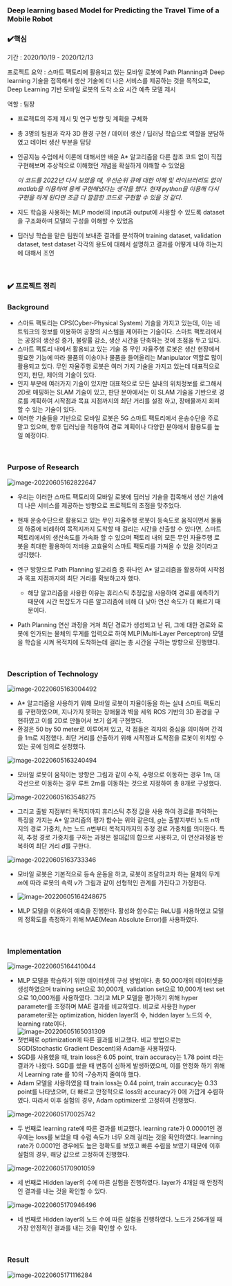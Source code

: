### Deep learning based Model for Predicting the Travel Time of a Mobile Robot

### :heavy_check_mark:핵심  

기간 : 2020/10/19 - 2020/12/13  

프로젝트 요약 : 스마트 팩토리에 활용되고 있는 모바일 로봇에 Path Planning과 Deep learning 기술을 접목해서 생산 기술에 더 나은 서비스를 제공하는 것을 목적으로, Deep Learning 기반 모바일 로봇의 도착 소요 시간 예측 모델 제시  

역할 : 팀장  

* 프로젝트의 주제 제시 및 연구 방향 및 계획을 구체화  

* 총 3명의 팀원과 각자 3D 환경 구현 / 데이터 생산 / 딥러닝 학습으로 역할을 분담하였고 데이터 생산 부분을 담당  

* 인공지능 수업에서 이론에 대해서만 배운 A* 알고리즘을 다른 참조 코드 없이 직접 구현해보며 추상적으로 이해했던 개념을 확실하게 이해할 수 있었음  

  *이 코드를 2022년 다시 보았을 때, 우선순위 큐에 대한 이해 및 라이브러리도 없이 matlab을 이용하여 용케 구현해냈다는 생각을 했다. 현재 python을 이용해 다시 구현을 하게 된다면 조금 더 깔끔한 코드로 구현할 수 있을 것 같다.*  

* 지도 학습을 사용하는 MLP model의 input과 output에 사용할 수 있도록 dataset을 구조화하며 모델의 구성을 이해할 수 있었음  

* 딥러닝 학습을 맡은 팀원이 보내준 결과를 분석하며 training dataset, validation dataset, test dataset 각각의 용도에 대해서 설명하고 결과를 어떻게 내야 하는지에 대해서 조언  

<br>

### :heavy_check_mark: 프로젝트 정리

### Background

* 스마트 팩토리는 CPS(Cyber-Physical System) 기술을 가지고 있는데, 이는 네트워크의 정보를 이용하여 공장의 시스템을 제어하는 기술이다. 스마트 팩토리에서는 공장의 생산성 증가, 불량률 감소, 생산 시간을 단축하는 것에 초점을 두고 있다.  
* 스마트 팩토리 내에서 활용되고 있는 기술 중 무인 자율주행 로봇은 생산 현장에서 필요한 기능에 따라 물품의 이송이나 물품을 들어올리는 Manipulator 역할로 많이 활용되고 있다. 무인 자율주행 로봇은 여러 가지 기술을 가지고 있는데 대표적으로 인지, 판단, 제어의 기술이 있다.  
* 인지 부분에 여러가지 기술이 있지만 대표적으로 모든 실내의 위치정보를 로그해서 2D로 매핑하는 SLAM 기술이 있고, 판단 분야에서는 이 SLAM 기술을 기반으로 경로를 계획하여 시작점과 목표 지점까지의 최단 거리를 설정 하고, 장애물까지 회피할 수 있는 기술이 있다.  
* 이러한 기술들을 기반으로 모바일 로봇은 5G 스마트 팩토리에서 운송수단을 주로 맡고 있으며, 향후 딥러닝을 적용하여 경로 계획이나 다양한 분야에서 활용도를 높일 예정이다.   

<br>

### Purpose of Research

![image-20220605162822647](README.assets/image-20220605162822647.png)  

* 우리는 이러한 스마트 팩토리의  모바일 로봇에 딥러닝 기술을 접목해서 생산 기술에 더 나은 서비스를 제공하는 방향으로 프로젝트의 초점을 맞추었다.  
* 현재 운송수단으로 활용되고 있는 무인 자율주행 로봇이 등속도로 움직이면서 물품의 하중에 비례하여 목적지까지 도착할 때 걸리는 시간을 산출할 수 있다면, 스마트 팩토리에서의 생산속도를 가속화 할 수 있으며 팩토리 내의 모든 무인 자율주행 로봇을 최대한 활용하여 저비용 고효율의 스마트 팩토리를 가져올 수 있을 것이라고 생각했다.  
* 연구 방향으로 Path Planning 알고리즘 중 하나인 A* 알고리즘을 활용하여 시작점과 목표 지점까지의 최단 거리를 확보하고자 했다.   

  * 해당 알고리즘을 사용한 이유는 휴리스틱 추정값을 사용하여 경로를 예측하기 때문에 시간 복잡도가 다른 알고리즘에 비해 더 낮아 연산 속도가 더 빠르기 때문이다.  
* Path Planning 연산 과정을 거쳐 최단 경로가 생성되고 난 뒤, 그에 대한 경로와 로봇에 인가되는 물체의 무게를 입력으로 하여 MLP(Multi-Layer Perceptron) 모델을 학습을 시켜 목적지에 도착하는데 걸리는 총 시간을 구하는 방향으로 진행했다.  

<br>

### Description of Technology

![image-20220605163004492](README.assets/image-20220605163004492.png)  

*  A* 알고리즘을 사용하기 위해 모바일 로봇이 자율이동을 하는 실내 스마트 팩토리를 구현하였으며, 지나가지 못하는 장애물과 벽을 세워 ROS 기반의 3D 환경을 구현하였고 이를 2D로 만들어서 보기 쉽게 구현했다.   
* 환경은 50 by 50 meter로 이루어져 있고, 각 점들은 격자의 중심을 의미하며 간격을 1m로 지정했다. 최단 거리를 산출하기 위해 시작점과 도착점을 로봇이 위치할 수 있는 곳에 임의로 설정했다.  

![image-20220605163240494](README.assets/image-20220605163240494.png)  

* 모바일 로봇이 움직이는 방향은 그림과 같이 수직, 수평으로 이동하는 경우 1m, 대각선으로 이동하는 경우 루트 2m를 이동하는 것으로 지정하여 총 8개로 구성했다.   

![image-20220605163548275](README.assets/image-20220605163548275.png)  

* 그리고 출발 지점부터 목적지까지 휴리스틱 추정 값을 사용 하여 경로를 파악하는 특징을 가지는 A* 알고리즘의 평가 함수는 위와 같은데, *g*는 출발지부터 노드 *n*까지의 경로 가중치, *h*는 노드 *n*번부터 목적지까지의 추정 경로 가중치를 의미한다. 특히, 추정 경로 가중치를 구하는 과정은 절대값의 합으로 사용하고, 이 연산과정을 반복하여 최단 거리 *d*를 구한다.  

![image-20220605163733346](README.assets/image-20220605163733346.png)  

* 모바일 로봇은 기본적으로 등속 운동을 하고, 로봇이 조달하고자 하는 물체의 무게 *m*에 따라 로봇의 속력 *v*가 그림과 같이 선형적인 관계를 가진다고 가정한다.  

* ![image-20220605164248675](README.assets/image-20220605164248675.png)  
* MLP 모델을 이용하여 예측을 진행한다. 활성화 함수로는 ReLU를 사용하였고 모델의 정확도를 측정하기 위해 MAE(Mean Absolute Error)를 사용하였다.  

<br>

### Implementation

![image-20220605164410044](README.assets/image-20220605164410044.png)  

* MLP 모델을 학습하기 위한 데이터셋의 구성 방법이다. 총 50,000개의 데이터셋을 생성하였으며 training set으로 30,000개, validation set으로 10,000개 test set으로 10,000개를 사용하였다. 그리고 MLP 모델을 평가하기 위해 hyper parameter를 조정하며 MAE 결과를 비교하였다. 비교로 사용한 hyper parameter로는 optimization, hidden layer의 수, hidden layer 노드의 수, learning rate이다.  
![image-20220605165031309](README.assets/image-20220605165031309.png)     
* 첫번째로 optimization에 따른 결과를 비교했다. 비교 방법으로는 SGD(Stochastic Gradient Descent)와 Adam을 사용하였다.  
* SGD를 사용했을 때, train loss은 6.05 point, train accuracy는 1.78 point 라는 결과가 나왔다. SGD를 썼을 때 변동이 심하게 발생하였으며, 이를 안정화 하기 위해서 Learning rate 를 10의 -7승까지 줄여야 했다.  
* Adam 모델을 사용하였을 때 train loss는 0.44 point, train accuracy는 0.33 point를 나타냈으며, 더 빠르고 안정적으로 loss와 accuracy가 0에 가깝게 수렴하였다. 따라서 이후 실험의 경우, Adam optimizer로 고정하여 진행했다.  

![image-20220605170025742](README.assets/image-20220605170025742.png)  

* 두 번째로 learning rate에 따른 결과를 비교했다. learning rate가 0.00001인 경우에는 loss를 보았을 때 수렴 속도가 너무 오래 걸리는 것을 확인하였다. learning rate가 0.0001인 경우에도 높은 정확도를 보였고 빠른 수렴을 보였기 때문에 이후 실험의 경우, 해당 값으로 고정하여 진행했다.  

![image-20220605170901059](README.assets/image-20220605170901059.png)  

* 세 번째로 Hidden layer의 수에 따른 실험을 진행하였다. layer가 4개일 때 안정적인 결과를 내는 것을 확인할 수 있다.  

![image-20220605170946496](README.assets/image-20220605170946496.png)  

* 네 번째로 Hidden layer의 노드 수에 따른 실험을 진행하였다. 노드가 256개일 때 가장 안정적인 결과를 내는 것을 확인할 수 있다.

<br>

### Result

![image-20220605171116284](README.assets/image-20220605171116284.png)  
